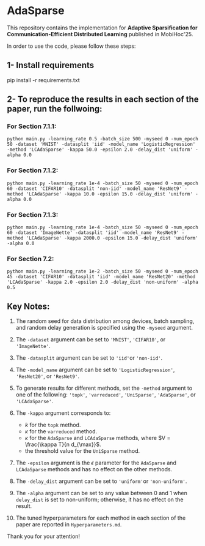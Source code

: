 # AdaSparse

This repository contains the implementation for **Adaptive Sparsification for Communication-Efficient Distributed Learning** published in MobiHoc'25.


In order to use the code, please follow these steps:

## 1- Install requirements

pip install -r requirements.txt


## 2- To reproduce the results in each section of the paper, run the follwoing: 


### For Section 7.1.1:

`python main.py -learning_rate 0.5 -batch_size 500 -myseed 0 -num_epoch 50 -dataset 'MNIST' -datasplit 'iid' -model_name 'LogisticRegression' -method 'LCAdaSparse' -kappa 50.0 -epsilon 2.0 -delay_dist 'uniform' -alpha 0.0`


### For Section 7.1.2:

`python main.py -learning_rate 1e-4 -batch_size 50 -myseed 0 -num_epoch 60 -dataset 'CIFAR10' -datasplit 'non-iid' -model_name 'ResNet9' -method 'LCAdaSparse' -kappa 10.0 -epsilon 15.0 -delay_dist 'uniform' -alpha 0.0`

### For Section 7.1.3:

`python main.py -learning_rate 1e-4 -batch_size 50 -myseed 0 -num_epoch 60 -dataset 'ImageNette' -datasplit 'iid' -model_name 'ResNet9' -method 'LCAdaSparse' -kappa 2000.0 -epsilon 15.0 -delay_dist 'uniform' -alpha 0.0`


### For Section 7.2:

`python main.py -learning_rate 1e-2 -batch_size 50 -myseed 0 -num_epoch 45 -dataset 'CIFAR10' -datasplit 'iid' -model_name 'ResNet20' -method 'LCAdaSparse' -kappa 2.0 -epsilon 2.0 -delay_dist 'non-uniform' -alpha 0.5`


## Key Notes:

1. The random seed for data distribution among devices, batch sampling, and random delay generation is specified using the `-myseed` argument.

2. The `-dataset` argument can be set to `'MNIST'`, `'CIFAR10'`, or `'ImageNette'`.

3. The `-datasplit` argument can be set to `'iid'`or `'non-iid'`.

4. The `-model_name` argument can be set to `'LogisticRegression'`, `'ResNet20'`, or `'ResNet9'`.

5. To generate results for different methods, set the `-method` argument to one of the following: `'topk'`, `'varreduced'`, `'UniSparse'`, `'AdaSparse'`, or `'LCAdaSparse'`.

6. The `-kappa` argument corresponds to:
   - $k$ for the `topk` method.
   - $\kappa$ for the `varreduced` method.
   - $\kappa$ for the `AdaSparse` and `LCAdaSparse` methods, where $V = \frac{\kappa T}{n d_{\max}}$.
   - the threshold value for the `UniSparse` method.

7. The `-epsilon` argument is the $\epsilon$ parameter for the `AdaSparse` and `LCAdaSparse` methods and has no effect on the other methods.

8. The `-delay_dist` argument can be set to `'uniform'`or `'non-uniform'`.

9. The `-alpha` argument can be set to any value between 0 and 1 when `delay_dist` is set to non-uniform; otherwise, it has no effect on the result.

10. The tuned hyperparameters for each method in each section of the paper are reported in `Hyperparameters.md`.




Thank you for your attention!



 
